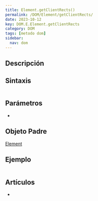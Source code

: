 ```yaml
---
title: Element.getClientRects()
permalink: /DOM/Element/getClientRects/
date: 2023-10-12
key: DOM.E.Element.getClientRects
category: DOM
tags: [metodo dom]
sidebar:
  nav: dom
---
```


## Descripción


## Sintaxis


```javascript

```


## Parámetros

- 

## Objeto Padre


[Element](https://www.w3api.com/DOM/Element/)


## Ejemplo


```javascript

```


## Artículos

- 
